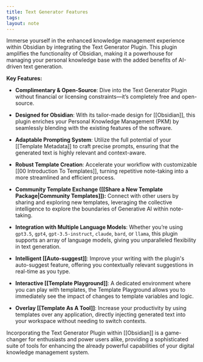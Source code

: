 ```yaml
---
title: Text Generator Features
tags: 
layout: note 
---
```

Immerse yourself in the enhanced knowledge management experience within Obsidian by integrating the Text Generator Plugin. This plugin amplifies the functionality of Obsidian, making it a powerhouse for managing your personal knowledge base with the added benefits of AI-driven text generation.

**Key Features:**

- **Complimentary & Open-Source**: Dive into the Text Generator Plugin without financial or licensing constraints—it’s completely free and open-source.

- **Designed for Obsidian**: With its tailor-made design for [[Obsidian]], this plugin enriches your Personal Knowledge Management (PKM) by seamlessly blending with the existing features of the software.

- **Adaptable Prompting System**: Utilize the full potential of your [[Template Metadata]] to craft precise prompts, ensuring that the generated text is highly relevant and context-aware.

- **Robust Template Creation**: Accelerate your workflow with customizable [[00 Introduction To Templates]], turning repetitive note-taking into a more streamlined and efficient process.

- **Community Template Exchange ([[Share a New Template Package|Community Templates]]):** Connect with other users by sharing and exploring new templates, leveraging the collective intelligence to explore the boundaries of Generative AI within note-taking.

- **Integration with Multiple Language Models**: Whether you’re using `gpt3.5`, `gpt4`, `gpt-3.5-instruct`, `claude`, `bard`, or `llama`, this plugin supports an array of language models, giving you unparalleled flexibility in text generation.

- **Intelligent [[Auto-suggest]]**: Improve your writing with the plugin's auto-suggest feature, offering you contextually relevant suggestions in real-time as you type.

- **Interactive [[Template Playground]]**: A dedicated environment where you can play with templates, the Template Playground allows you to immediately see the impact of changes to template variables and logic.

- **Overlay [[Template As A Tool]]**: Increase your productivity by using templates over any application, directly injecting generated text into your workspace without needing to switch contexts.

Incorporating the Text Generator Plugin within [[Obsidian]] is a game-changer for enthusiasts and power users alike, providing a sophisticated suite of tools for enhancing the already powerful capabilities of your digital knowledge management system.
